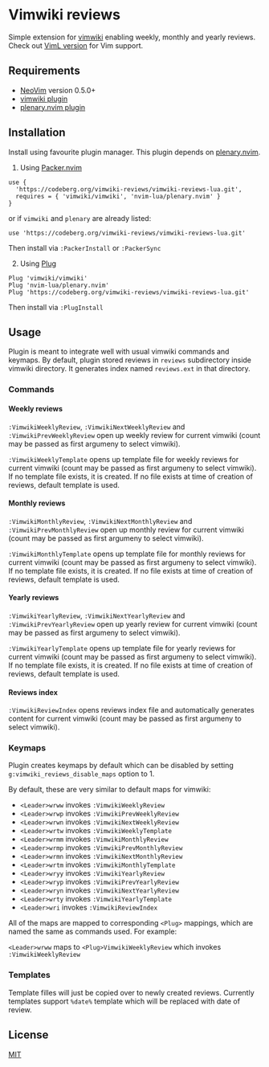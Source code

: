 # Vimwiki reviews

Simple extension for [vimwiki](https://github.com/vimwiki/vimwiki) enabling weekly, monthly and yearly reviews.
Check out [VimL version](https://codeberg.org/vimwiki-reviews/vimwiki-reviews) for Vim support.

## Requirements

- [NeoVim](https://neovim.io) version 0.5.0+
- [vimwiki plugin](https://github.com/vimwiki/vimwiki)
- [plenary.nvim plugin](https://github.com/nvim-lua/plenary.nvim)

## Installation

Install using favourite plugin manager. This plugin depends on [plenary.nvim](https://github.com/nvim-lua/plenary.nvim).

1. Using [Packer.nvim](https://github.com/wbthomason/packer.nvim)

```
use {
  'https://codeberg.org/vimwiki-reviews/vimwiki-reviews-lua.git',
  requires = { 'vimwiki/vimwiki', 'nvim-lua/plenary.nvim' }
}
```

or if `vimwiki` and `plenary` are already listed:
```
use 'https://codeberg.org/vimwiki-reviews/vimwiki-reviews-lua.git'
```

Then install via `:PackerInstall` or `:PackerSync`

2. Using [Plug](https://github.com/junegunn/vim-plug)

```
Plug 'vimwiki/vimwiki'
Plug 'nvim-lua/plenary.nvim'
Plug 'https://codeberg.org/vimwiki-reviews/vimwiki-reviews-lua.git'
```
Then install via `:PlugInstall`

## Usage

Plugin is meant to integrate well with usual vimwiki commands and keymaps.
By default, plugin stored reviews in `reviews` subdirectory inside vimwiki
directory. It generates index named `reviews.ext` in that directory.

### Commands

#### Weekly reviews

`:VimwikiWeeklyReview`, `:VimwikiNextWeeklyReview` and `:VimwikiPrevWeeklyReview` open up weekly review for current vimwiki (count may be passed as first argumeny to select vimwiki).

`:VimwikiWeeklyTemplate` opens up template file for weekly reviews for current vimwiki (count may be passed as first argumeny to select vimwiki). If no template file exists, it is created. If no file exists at time of creation of reviews, default template is used.

#### Monthly reviews

`:VimwikiMonthlyReview`, `:VimwikiNextMonthlyReview` and `:VimwikiPrevMonthlyReview` open up monthly review for current vimwiki (count may be passed as first argumeny to select vimwiki).

`:VimwikiMonthlyTemplate` opens up template file for monthly reviews for current vimwiki (count may be passed as first argumeny to select vimwiki). If no template file exists, it is created. If no file exists at time of creation of reviews, default template is used.

#### Yearly reviews

`:VimwikiYearlyReview`, `:VimwikiNextYearlyReview` and `:VimwikiPrevYearlyReview` open up yearly review for current vimwiki (count may be passed as first argumeny to select vimwiki).

`:VimwikiYearlyTemplate` opens up template file for yearly reviews for current vimwiki (count may be passed as first argumeny to select vimwiki). If no template file exists, it is created. If no file exists at time of creation of reviews, default template is used.

#### Reviews index

`:VimwikiReviewIndex` opens reviews index file and automatically generates content for current vimwiki (count may be passed as first argumeny to select vimwiki).

### Keymaps

Plugin creates keymaps by default which can be disabled by setting `g:vimwiki_reviews_disable_maps` option to 1.

By default, these are very similar to default maps for vimwiki:

- `<Leader>wrww` invokes `:VimwikiWeeklyReview`
- `<Leader>wrwp` invokes `:VimwikiPrevWeeklyReview`
- `<Leader>wrwn` invokes `:VimwikiNextWeeklyReview`
- `<Leader>wrtw` invokes `:VimwikiWeeklyTemplate`
- `<Leader>wrmm` invokes `:VimwikiMonthlyReview`
- `<Leader>wrmp` invokes `:VimwikiPrevMonthlyReview`
- `<Leader>wrmn` invokes `:VimwikiNextMonthlyReview`
- `<Leader>wrtm` invokes `:VimwikiMonthlyTemplate`
- `<Leader>wryy` invokes `:VimwikiYearlyReview`
- `<Leader>wryp` invokes `:VimwikiPrevYearlyReview`
- `<Leader>wryn` invokes `:VimwikiNextYearlyReview`
- `<Leader>wrty` invokes `:VimwikiYearlyTemplate`
- `<Leader>wri` invokes `:VimwikiReviewIndex`

All of the maps are mapped to corresponding `<Plug>` mappings, which are named the same as commands used. For example:

`<Leader>wrww` maps to `<Plug>VimwikiWeeklyReview` which invokes `:VimwikiWeeklyReview`

### Templates

Template filles will just be copied over to newly created reviews. Currently templates support `%date%` template which will be replaced with date of review.

## License

[MIT](LICENSE)
